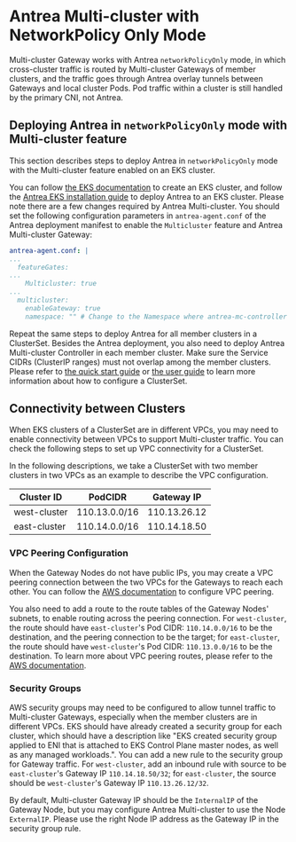 # Antrea Multi-cluster with NetworkPolicy Only Mode

Multi-cluster Gateway works with Antrea `networkPolicyOnly` mode, in which
cross-cluster traffic is routed by Multi-cluster Gateways of member clusters,
and the traffic goes through Antrea overlay tunnels between Gateways and local
cluster Pods. Pod traffic within a cluster is still handled by the primary CNI,
not Antrea.

## Deploying Antrea in `networkPolicyOnly` mode with Multi-cluster feature

This section describes steps to deploy Antrea in `networkPolicyOnly` mode
with the Multi-cluster feature enabled on an EKS cluster.

You can follow [the EKS documentation](https://docs.aws.amazon.com/eks/latest/userguide/create-cluster.html)
to create an EKS cluster, and follow the [Antrea EKS installation guide](../eks-installation.md)
to deploy Antrea to an EKS cluster. Please note there are a few changes required
by Antrea Multi-cluster. You should set the following configuration parameters in
 `antrea-agent.conf` of the Antrea deployment manifest to enable the `Multicluster`
 feature and Antrea Multi-cluster Gateway:

```yaml
antrea-agent.conf: |
...
  featureGates:
...
    Multicluster: true
...
  multicluster:
    enableGateway: true
    namespace: "" # Change to the Namespace where antrea-mc-controller is deployed.
```

Repeat the same steps to deploy Antrea for all member clusters in a ClusterSet.
Besides the Antrea deployment, you also need to deploy Antrea Multi-cluster Controller
in each member cluster. Make sure the Service CIDRs (ClusterIP ranges) must not overlap
among the member clusters. Please refer to [the quick start guide](./quick-start.md)
or [the user guide](./user-guide.md) to learn more information about how to configure
a ClusterSet.

## Connectivity between Clusters

When EKS clusters of a ClusterSet are in different VPCs, you may need to enable connectivity
between VPCs to support Multi-cluster traffic. You can check the following steps to set up VPC
connectivity for a ClusterSet.

In the following descriptions, we take a ClusterSet with two member clusters in two VPCs as
an example to describe the VPC configuration.

| Cluster ID    | PodCIDR       | Gateway IP   |
| ------------  | ------------- | ------------ |
| west-cluster  | 110.13.0.0/16 | 110.13.26.12 |
| east-cluster  | 110.14.0.0/16 | 110.14.18.50 |

### VPC Peering Configuration

When the Gateway Nodes do not have public IPs, you may create a VPC peering connection between
the two VPCs for the Gateways to reach each other. You can follow the
[AWS documentation](https://docs.aws.amazon.com/vpc/latest/peering/what-is-vpc-peering.html) to
configure VPC peering.

You also need to add a route to the route tables of the Gateway Nodes' subnets, to enable
routing across the peering connection. For `west-cluster`, the route should have `east-cluster`'s
Pod CIDR: `110.14.0.0/16` to be the destination, and the peering connection to be the target;
for `east-cluster`, the route should have `west-cluster`'s Pod CIDR: `110.13.0.0/16` to be the
destination. To learn more about VPC peering routes, please refer to the [AWS documentation](https://docs.aws.amazon.com/vpc/latest/peering/vpc-peering-routing.html).

### Security Groups

AWS security groups may need to be configured to allow tunnel traffic to Multi-cluster Gateways,
especially when the member clusters are in different VPCs. EKS should have already created a
security group for each cluster, which should have a description like "EKS created security group
applied to ENI that is attached to EKS Control Plane master nodes, as well as any managed workloads.".
You can add a new rule to the security group for Gateway traffic. For `west-cluster`, add an inbound
rule with source to be `east-cluster`'s Gateway IP `110.14.18.50/32`; for `east-cluster`, the source
should be `west-cluster`'s Gateway IP `110.13.26.12/32`.

By default, Multi-cluster Gateway IP should be the `InternalIP` of the Gateway Node, but you may
configure Antrea Multi-cluster to use the Node `ExternalIP`. Please use the right Node IP address
as the Gateway IP in the security group rule.
